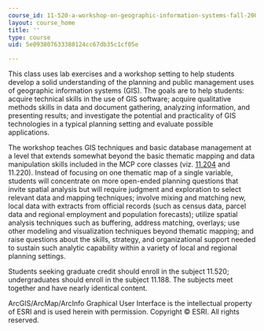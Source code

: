 ```yaml
---
course_id: 11-520-a-workshop-on-geographic-information-systems-fall-2005
layout: course_home
title: ''
type: course
uid: 5e093807633380124cc67db35c1cf05e

---
```

This class uses lab exercises and a workshop setting to help students develop a solid understanding of the planning and public management uses of geographic information systems (GIS). The goals are to help students: acquire technical skills in the use of GIS software; acquire qualitative methods skills in data and document gathering, analyzing information, and presenting results; and investigate the potential and practicality of GIS technologies in a typical planning setting and evaluate possible applications.

The workshop teaches GIS techniques and basic database management at a level that extends somewhat beyond the basic thematic mapping and data manipulation skills included in the MCP core classes (viz. [11.204](/courses/11-204-planning-communications-and-digital-media-fall-2004) and 11.220). Instead of focusing on one thematic map of a single variable, students will concentrate on more open-ended planning questions that invite spatial analysis but will require judgment and exploration to select relevant data and mapping techniques; involve mixing and matching new, local data with extracts from official records (such as census data, parcel data and regional employment and population forecasts); utilize spatial analysis techniques such as buffering, address matching, overlays; use other modeling and visualization techniques beyond thematic mapping; and raise questions about the skills, strategy, and organizational support needed to sustain such analytic capability within a variety of local and regional planning settings.

Students seeking graduate credit should enroll in the subject 11.520; undergraduates should enroll in the subject 11.188. The subjects meet together and have nearly identical content.

ArcGIS/ArcMap/ArcInfo Graphical User Interface is the intellectual property of ESRI and is used herein with permission. Copyright © ESRI. All rights reserved.
